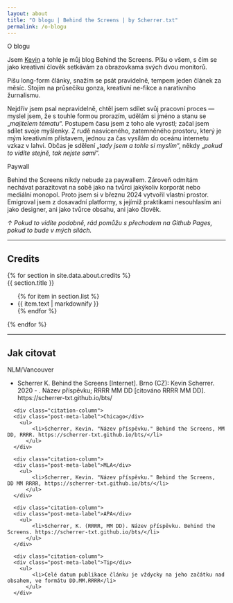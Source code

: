 ```yaml
---
layout: about
title: "O blogu | Behind the Screens | by Scherrer.txt"
permalink: /o-blogu
---
```


<div class="columns-wrapper-blog">
  <div class="column-info">
    <div class="post-meta-label">O blogu</div>
      <p>Jsem <a href="{{ site.url }}/o-mne">Kevin</a> a tohle je můj blog Behind the Screens. Píšu o všem, s čím se jako kreativní člověk setkávám za obrazovkama svých dvou monitorů.</p>
      <p>Píšu long-form články, snažím se psát pravidelně, tempem jeden článek za měsíc. Stojím na průsečíku gonza, kreativní ne-fikce a narativního žurnalismu.</p>
      <p>Nejdřív jsem psal nepravidelně, chtěl jsem sdílet svůj pracovní proces — myslel jsem, že s touhle formou prorazím, udělám si jméno a stanu se „<em>majitelem tématu</em>“. Postupem času jsem z toho ale vyrostl; začal jsem sdílet svoje myšlenky. Z rudě nasvíceného, zatemněného prostoru, který je mým kreativním přístavem, jednou za čas vysílám do oceánu internetu vzkaz v lahvi. Občas je sdělení „<em>tady jsem a tohle si myslím</em>“, někdy „<em>pokud to vidíte stejně, tak nejste sami</em>“.</p>
    </div>
    <div class="column-side-sect">
      <div class="post-meta-label">Paywall</div>
        <p>Behind the Screens nikdy nebude za paywallem. Zároveň odmítám nechávat parazitovat na sobě jako na tvůrci jakýkoliv korporát nebo mediální monopol. Proto jsem si v březnu 2024 vytvořil vlastní prostor. Emigroval jsem z dosavadní platformy, s jejímiž praktikami nesouhlasím ani jako designer, ani jako tvůrce obsahu, ani jako člověk.</p>
        <p><em>↑ Pokud to vidíte podobně, rád pomůžu s přechodem na Github Pages, pokud to bude v mých silách.</em></p>
    </div>
</div>

---

## Credits
<div class="credits-wrapper">
  {% for section in site.data.about.credits %}
    <div class="credits-column">
      <div class="post-meta-label">{{ section.title }}</div>
      <ul>
        {% for item in section.list %}
          <li>{{ item.text | markdownify }}</li>
        {% endfor %}
      </ul>
    </div>
  {% endfor %}
</div>

---

## Jak citovat
<div class="citation-wrapper">
    <div class="citation-column">
    <div class="post-meta-label">NLM/Vancouver</div>
      <ul>
          <li>Scherrer K. Behind the Screens [Internet]. Brno (CZ): Kevin Scherrer. 2020 -   . Název příspěvku; RRRR MM DD [citováno RRRR MM DD]. https://scherrer-txt.github.io/bts/</li>
        </ul>
      </div>

      <div class="citation-column">
      <div class="post-meta-label">Chicago</div>
        <ul>
            <li>Scherrer, Kevin. "Název příspěvku." Behind the Screens, MM DD, RRRR. https://scherrer-txt.github.io/bts/</li>
          </ul>
      </div>

      <div class="citation-column">
      <div class="post-meta-label">MLA</div>
        <ul>
            <li>Scherrer, Kevin. "Název příspěvku." Behind the Screens,  DD MM RRRR, https://scherrer-txt.github.io/bts/</li>
          </ul>
      </div>

      <div class="citation-column">
      <div class="post-meta-label">APA</div>
        <ul>
            <li>Scherrer, K. (RRRR, MM DD). Název příspěvku. Behind the Screens. https://scherrer-txt.github.io/bts/</li>
          </ul>
      </div>

      <div class="citation-column">
      <div class="post-meta-label">Tip</div>
        <ul>
            <li>Celé datum publikace článku je vždycky na jeho začátku nad obsahem, ve formátu DD.MM.RRRR</li>
          </ul>
      </div>
  </div>